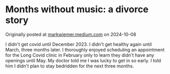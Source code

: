 # Months without music: a divorce story

Originally posted at <a href="https://markwiemer.medium.com/months-without-music-a-divorce-story-f3cec31c9879">markwiemer.medium.com</a> on 2024-10-08

I didn't get covid until December 2023. I didn't get healthy again until March, three months later. I thoroughly enjoyed scheduling an appointment for the Long Covid clinic in February only to learn they didn't have any openings until May. My doctor told me I was lucky to get in so early. I told him I didn't plan to stay bedridden for the next three months.
